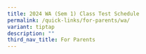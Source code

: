 ```yaml
---
title: 2024 WA (Sem 1) Class Test Schedule
permalink: /quick-links/for-parents/wa/
variant: tiptap
description: ""
third_nav_title: For Parents
---
```

